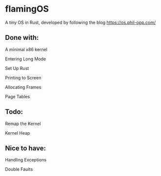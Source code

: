# flamingOS
A tiny OS in Rust, developed by following the blog https://os.phil-opp.com/


## Done with:
A minimal x86 kernel

Entering Long Mode

Set Up Rust

Printing to Screen

Allocating Frames

Page Tables

## Todo:
Remap the Kernel

Kernel Heap

## Nice to have:
Handling Exceptions

Double Faults
